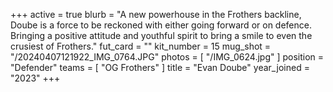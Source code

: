 +++
active = true
blurb = "A new powerhouse in the Frothers backline, Doube is a force to be reckoned with either going forward or on defence. Bringing a positive attitude and youthful spirit to bring a smile to even the crusiest of Frothers."
fut_card = ""
kit_number = 15
mug_shot = "/20240407121922_IMG_0764.JPG"
photos = [ "/IMG_0624.jpg" ]
position = "Defender"
teams = [ "OG Frothers" ]
title = "Evan Doube"
year_joined = "2023"
+++

